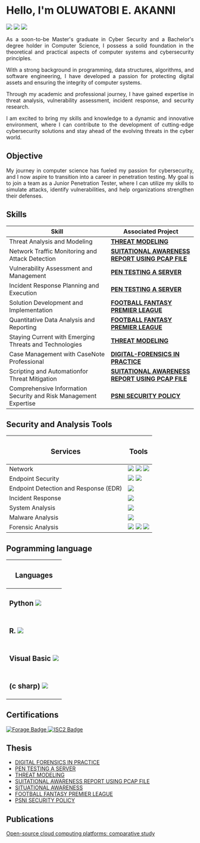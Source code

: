 # Hello, I'm OLUWATOBI E. AKANNI

<a href="https://www.linkedin.com/in/akanni-oluwatobi"><img src="https://img.shields.io/badge/-LinkedIn-0072b1?&style=for-the-badge&logo=linkedin&logoColor=white" /></a>  <a href="https://scholar.google.co.uk/citations?hl=en&pli=1&user=fqqaI-sAAAAJ"><img src="https://img.shields.io/badge/Google%20Scholar-4285F4?style=for-the-badge&logo=google-scholar&logoColor=white" /></a>
<a href="mailto:akannioluwatobielijah@gmail.com">
  <img src="https://img.shields.io/badge/Gmail-D14836?style=for-the-badge&logo=gmail&logoColor=white" />
</a>


<p style="text-align: justify;">
As a soon-to-be Master's graduate in Cyber Security and a Bachelor's degree holder in Computer Science, I possess a solid foundation in the theoretical and practical aspects of computer systems and cybersecurity principles.
</p>
<p style="text-align: justify;">
With a strong background in programming, data structures, algorithms, and software engineering, I have developed a passion for protecting digital assets and ensuring the integrity of computer systems.
</p>
<p style="text-align: justify;">
Through my academic and professional journey, I have gained expertise in threat analysis, vulnerability assessment, incident response, and security research.
</p>
<p style="text-align: justify;">
I am excited to bring my skills and knowledge to a dynamic and innovative environment, where I can contribute to the development of cutting-edge cybersecurity solutions and stay ahead of the evolving threats in the cyber world.
</p>



## Objective

<p style="text-align: justify;"> My journey in computer science has fueled my passion for cybersecurity, and I now aspire to transition into a career in penetration testing. My goal is to join a team as a Junior Penetration Tester, where I can utilize my skills to simulate attacks, identify vulnerabilities, and help organizations strengthen their defenses. </p>

## Skills

| Skill                                         | Associated Project         |
|-----------------------------------------------|----------------------------|
| Threat Analysis and Modeling          | <a href="https://github.com/OluwatobiEAkanni/THREAT-MODELING/blob/main/README.md"> <b>THREAT MODELING</b></a>|
| Network Traffic Monitoring and Attack Detection | <a href="https://github.com/OluwatobiEAkanni/SUITATIONAL-AWARENESS-REPORT-USING-PCAP-FILE/blob/main/README.md"><b>SUITATIONAL AWARENESS REPORT USING PCAP FILE</b></a>|
| Vulnerability Assessment and Management        | <a href="https://github.com/OluwatobiEAkanni/PEN-TESTING-A-SERVER/blob/main/README.md"><b>PEN TESTING A SERVER</b></a>| 
| Incident Response Planning and Execution      | <a href="https://github.com/OluwatobiEAkanni/PEN-TESTING-A-SERVER/blob/main/README.md"><b>PEN TESTING A SERVER</b></a>|
| Solution Development and Implementation      | <a href="https://github.com/OluwatobiEAkanni/FOOTBALL-FANTASY-PREMIER-LEAGUE/blob/main/README.md"><b>FOOTBALL FANTASY PREMIER LEAGUE</b></a>| 
| Quantitative Data Analysis and Reporting    | <a href="https://github.com/OluwatobiEAkanni/FOOTBALL-FANTASY-PREMIER-LEAGUE/blob/main/README.md"><b>FOOTBALL FANTASY PREMIER LEAGUE</b></a>| 
| Staying Current with Emerging Threats and Technologies      | <a href="https://github.com/OluwatobiEAkanni/THREAT-MODELING/blob/main/README.md"><b>THREAT MODELING</b></a>| 
| Case Management with CaseNote Professional   | <a href="https://github.com/OluwatobiEAkanni/DIGITAL-FORENSICS-IN-PRACTICE/blob/main/README.md"><b>DIGITAL-FORENSICS IN PRACTICE</b></a>| 
| Scripting and Automationfor Threat Mitigation | <a href="https://github.com/OluwatobiEAkanni/SUITATIONAL-AWARENESS-REPORT-USING-PCAP-FILE/blob/main/README.md"><b>SUITATIONAL AWARENESS REPORT USING PCAP FILE</b></a>| 
| Comprehensive Information Security and Risk Management Expertise    | <a href="https://github.com/OluwatobiEAkanni/PSNI-SECURITY-POLICY/edit/main/README.md"><b>PSNI SECURITY POLICY</b></a>| 
## Security and Analysis Tools

| <h3><b>Services</b></h3>                             | <h3><b>Tools</b></h3>        |
|-----------------------------------------------|----------------------------|
| Network       | <a href="https://www.wireshark.org/"><img src="https://img.shields.io/badge/Wireshark-1679A7?style=for-the-badge&logo=wireshark&logoColor=white" /></a>   <a href="https://suricata.io/"><img src="https://img.shields.io/badge/Suricata-FF4500?style=for-the badge&logo=suricata&logoColor=white" /></a>   <a href="https://nmap.org/"><img src="https://img.shields.io/badge/Nmap-4682B4?style=for-the-badge&logo=nmap&logoColor=white" /></a> |
| Endpoint Security | <a href="https://linux.die.net/man/8/auditd"><img src="https://img.shields.io/badge/Auditd-000000?style=for-the-badge&logo=linux&logoColor=white" /></a>  <a href="https://docs.microsoft.com/en-us/sysinternals/downloads/sysmon"><img src="https://img.shields.io/badge/Sysmon-0078D4?style=for-the-badge&logo=microsoft&logoColor=white" /></a>|
|  Endpoint Detection and Response (EDR)  |  <a href="https://www.elastic.co/endpoint-security"><img src="https://img.shields.io/badge/Elastic%20Endpoint-005571?style=for-the-badge&logo=elastic&logoColor=white" /></a>|
|  Incident Response  | <a href="https://www.volatilityfoundation.org/"><img src="https://img.shields.io/badge/Volatility-4B0082?style=for-the-badge&logo=volatility&logoColor=white" /></a>|
| System Analysis| <a href="https://docs.microsoft.com/en-us/sysinternals/"><img src="https://img.shields.io/badge/Sysinternals-0078D4?style=for-the-badge&logo=microsoft&logoColor=white" /></a> | 
|  Malware Analysis |  <a href="https://portswigger.net/burp"><img src="https://img.shields.io/badge/Burp%20Suite-FF5733?style=for-the-badge&logo=burp-suite&logoColor=white" /></a> | 
| Forensic Analysis |  <a href="https://www.autopsy.com/"><img src="https://img.shields.io/badge/Autopsy-4B0082?style=for-the-badge&logo=autopsy&logoColor=white" /></a>    <a href="https://accessdata.com/product-download/AccessData-ftk-imager-version-4-5"><img src="https://img.shields.io/badge/FTK%20Imager-0072b1?style=for-the-badge&logo=accessdata&logoColor=white" /></a>    <a href="https://www.casenotespro.com/"><img src="https://img.shields.io/badge/CaseNotes%20Professional-0072b1?style=for-the-badge&logo=casenotes&logoColor=white" /></a> | 

## Pogramming language

| <h3><b>Languages</b></h3>                                |
|---------------------------------------------------------------------------|
| <h3>Python <a href="https://www.python.org/"><img src="https://img.shields.io/badge/Python-3776AB?style=for-the-badge&logo=python&logoColor=white" /></a> </h3> | 
| <h3>R.   <a href="https://www.r-project.org/"><img src="https://img.shields.io/badge/R%20Language-276DC3?style=for-the-badge&logo=r&logoColor=white" /></a> </h3>   |
| <h3>Visual Basic  <a href="https://docs.microsoft.com/en-us/dotnet/visual-basic/"><img src="https://img.shields.io/badge/Visual%20Basic-5C2D91?style=for-the-badge&logo=visual-basic&logoColor=white" /></a> </h3> |
| <h3>(c sharp)    <a href="https://learn.microsoft.com/en-us/dotnet/csharp/"><img src="https://img.shields.io/badge/C%23-239120?style=for-the-badge&logo=csharp&logoColor=white" /></a> </h3>|

## Certifications
<div>
<a href="https://www.forage.com" target="_blank">
    <img src="https://img.shields.io/badge/Forage-0072b1?style=for-the-badge&logo=forage&logoColor=white" alt="Forage Badge"/>
</a>
<a href="https://www.isc2.org/" target="_blank">
    <img src="https://img.shields.io/badge/ISC2-000000?style=for-the-badge&logo=isc2&logoColor=white" alt="ISC2 Badge"/>
</a>

</div>

## Thesis
- <a href="https://github.com/OluwatobiEAkanni/DIGITAL-FORENSICS-IN-PRACTICE/blob/main/DIGITAL%20FORENSICS%20IN%20PRACTICE.pdf">DIGITAL FORENSICS IN PRACTICE</a>
- <a href="https://github.com/OluwatobiEAkanni/PEN-TESTING-A-SERVER/blob/main/PENTESTING%20A%20SERVER.pdf"> PEN TESTING A SERVER </a>
- <a href="https://github.com/OluwatobiEAkanni/THREAT-MODELING/blob/main/THREAT%20MODEL.pdf"> THREAT MODELING   </a>
- <a href="https://github.com/OluwatobiEAkanni/SUITATIONAL-AWARENESS-REPORT-USING-PCAP-FILE/blob/main/SUITATIONAL%20AWARENESS%20REPORT%20USING%20PCAP%20FILE.pdf"> SUITATIONAL AWARENESS REPORT USING PCAP FILE </a> 
- <a href="https://github.com/OluwatobiEAkanni/SITUATIONAL-AWARENESS/blob/main/SUITATION%20AWARENESS%20.pdf"> SITUATIONAL AWARENESS </a> 
- <a href="https://github.com/OluwatobiEAkanni/FOOTBALL-FANTASY-PREMIER-LEAGUE/blob/main/FOOTBALL%20FANTASY%20PREMIER%20LEAGUE.pdf"> FOOTBALL FANTASY PREMIER LEAGUE </a> 
- <a href="https://github.com/OluwatobiEAkanni/PSNI-SECURITY-POLICY/blob/main/PSNI%20SECURITY%20POLICY.pdf"> PSNI SECURITY POLICY </a>

## Publications
<a href="https://scholar.google.com/citations?user=fqqaI-sAAAAJ&hl=en">Open-source cloud computing platforms: comparative study</a>


